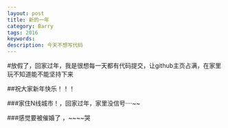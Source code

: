 ```yaml
---
layout: post
title: 新的一年
category: Barry
tags: 2016
keywords: 
description: 今天不想写代码
---
```


#放假了，回家过年，我是很想每一天都有代码提交，让github主页占满，在家里玩不知道能不能坚持下来

##祝大家新年快乐！！！

###家住N线城市！，回家过年，家里没信号····~~

###感觉要被催婚了  ，~~~~哭


